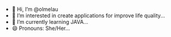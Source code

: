 - 👋 Hi, I’m @olmelau
- 👀 I’m interested in create applications for improve life quality...
- 🌱 I’m currently learning JAVA...
- 😄 Pronouns: She/Her...


<!---
olmelau/olmelau is a ✨ special ✨ repository because its `README.md` (this file) appears on your GitHub profile.
You can click the Preview link to take a look at your changes.
--->
